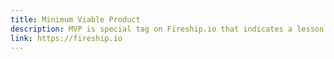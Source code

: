 ```yaml
---
title: Minimum Viable Product
description: MVP is special tag on Fireship.io that indicates a lesson with multiple frontend integrations paths, including Angular, React, Vue, Svelte, Flutter, Ionic, and More.
link: https://fireship.io
---
```

